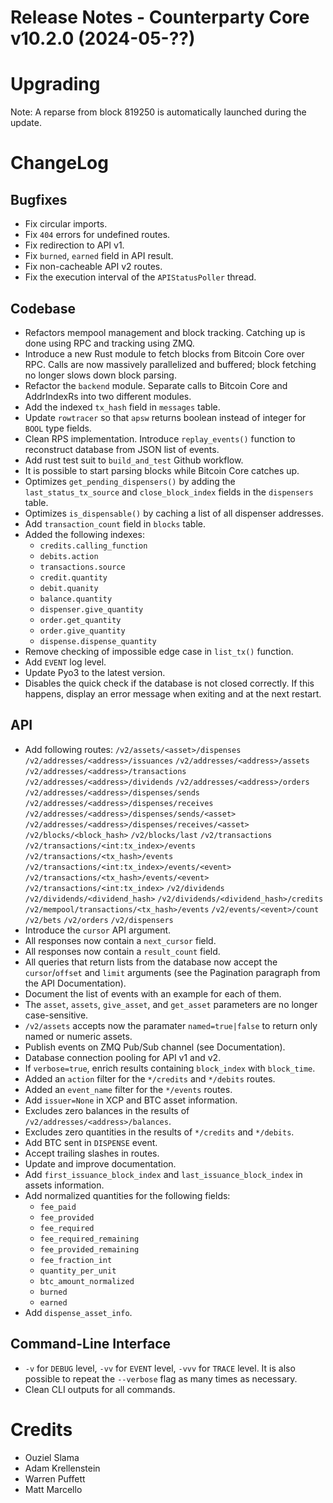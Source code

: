 # Release Notes - Counterparty Core v10.2.0 (2024-05-??)


# Upgrading

Note: A reparse from block 819250 is automatically launched during the update.

# ChangeLog

## Bugfixes
* Fix circular imports.
* Fix `404` errors for undefined routes.
* Fix redirection to API v1.
* Fix `burned`, `earned` field in API result.
* Fix non-cacheable API v2 routes.
* Fix the execution interval of the `APIStatusPoller` thread.

## Codebase
* Refactors mempool management and block tracking. Catching up is done using RPC and tracking using ZMQ.
* Introduce a new Rust module to fetch blocks from Bitcoin Core over RPC. Calls are now massively parallelized and buffered; block fetching no longer slows down block parsing.
* Refactor the `backend` module. Separate calls to Bitcoin Core and AddrIndexRs into two different modules.
* Add the indexed `tx_hash` field in `messages` table.
* Update `rowtracer` so that `apsw` returns boolean instead of integer for `BOOL` type fields.
* Clean RPS implementation. Introduce `replay_events()` function to reconstruct database from JSON list of events. 
* Add rust test suit to `build_and_test` Github workflow.
* It is possible to start parsing blocks while Bitcoin Core catches up.
* Optimizes `get_pending_dispensers()` by adding the `last_status_tx_source` and `close_block_index` fields in the `dispensers` table.
* Optimizes `is_dispensable()` by caching a list of all dispenser addresses.
* Add `transaction_count` field in `blocks` table.
* Added the following indexes:
    - `credits.calling_function`
    - `debits.action`
    - `transactions.source`
    - `credit.quantity`
    - `debit.quanity`
    - `balance.quantity`
    - `dispenser.give_quantity`
    - `order.get_quantity`
    - `order.give_quantity`
    - `dispense.dispense_quantity`
* Remove checking of impossible edge case in `list_tx()` function.
* Add `EVENT` log level.
* Update Pyo3 to the latest version.
* Disables the quick check if the database is not closed correctly. If this happens, display an error message when exiting and at the next restart.

## API
* Add following routes:
    `/v2/assets/<asset>/dispenses`
    `/v2/addresses/<address>/issuances`
    `/v2/addresses/<address>/assets`
    `/v2/addresses/<address>/transactions`
    `/v2/addresses/<address>/dividends`
    `/v2/addresses/<address>/orders`
    `/v2/addresses/<address>/dispenses/sends`
    `/v2/addresses/<address>/dispenses/receives`
    `/v2/addresses/<address>/dispenses/sends/<asset>`
    `/v2/addresses/<address>/dispenses/receives/<asset>`
    `/v2/blocks/<block_hash>`
    `/v2/blocks/last`
    `/v2/transactions`
    `/v2/transactions/<int:tx_index>/events`
    `/v2/transactions/<tx_hash>/events`
    `/v2/transactions/<int:tx_index>/events/<event>`
    `/v2/transactions/<tx_hash>/events/<event>`
    `/v2/transactions/<int:tx_index>`
    `/v2/dividends`
    `/v2/dividends/<dividend_hash>`
    `/v2/dividends/<dividend_hash>/credits`
    `/v2/mempool/transactions/<tx_hash>/events`
    `/v2/events/<event>/count`
    `/v2/bets`
    `/v2/orders`
    `/v2/dispensers`
* Introduce the `cursor` API argument.
* All responses now contain a `next_cursor` field.
* All responses now contain a `result_count` field.
* All queries that return lists from the database now accept the `cursor`/`offset` and `limit` arguments (see the Pagination paragraph from the API Documentation).
* Document the list of events with an example for each of them.
* The `asset`, `assets`, `give_asset`, and `get_asset` parameters are no longer case-sensitive.
* `/v2/assets` accepts now the paramater `named=true|false` to return only named or numeric assets. 
* Publish events on ZMQ Pub/Sub channel (see Documentation).
* Database connection pooling for API v1 and v2.
* If `verbose=true`, enrich results containing `block_index` with `block_time`.
* Added an `action` filter for the `*/credits` and `*/debits` routes.
* Added an `event_name` filter for the `*/events` routes.
* Add `issuer=None` in XCP and BTC asset information.
* Excludes zero balances in the results of `/v2/addresses/<address>/balances`.
* Excludes zero quantities in the results of `*/credits` and `*/debits`.
* Add BTC sent in `DISPENSE` event.
* Accept trailing slashes in routes.
* Update and improve documentation.
* Add `first_issuance_block_index` and `last_issuance_block_index` in assets information.
* Add normalized quantities for the following fields:
    - `fee_paid`
    - `fee_provided`
    - `fee_required`
    - `fee_required_remaining`
    - `fee_provided_remaining`
    - `fee_fraction_int`
    - `quantity_per_unit`
    - `btc_amount_normalized`
    - `burned`
    - `earned`
* Add `dispense_asset_info`.

## Command-Line Interface
* `-v` for `DEBUG` level, `-vv` for `EVENT` level, `-vvv` for `TRACE` level. It is also possible to repeat the `--verbose` flag as many times as necessary.
* Clean CLI outputs for all commands.

# Credits
* Ouziel Slama
* Adam Krellenstein
* Warren Puffett
* Matt Marcello
